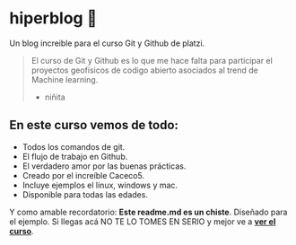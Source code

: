 # hiperblog 💚
Un blog increible para el curso Git y Github de platzi.
>El curso de Git y Github es lo que me hace falta para participar el proyectos geofísicos de codigo abierto asociados al trend de Machine learning.
> - niñita

## En este curso vemos de todo:
* Todos los comandos de git.
* El flujo de trabajo en Github.
* El verdadero amor por las buenas prácticas.
* Creado por el increíble Caceco5.
* Incluye ejemplos el linux, windows y mac.
* Disponible para todas las edades.


Y como amable recordatorio: **Este readme.md es un chiste**. Diseñado para el ejemplo. Si llegas acá NO TE LO TOMES EN SERIO y mejor ve a [**ver el curso**](https://platzi.com/clases/1557-git-github/19977-readmemd-es-una-excelente-practica/).